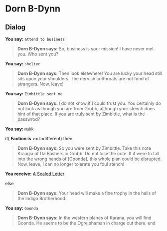 # Dorn B-Dynn
## Dialog

**You say:** `attend to business`



>**Dorn B-Dynn says:** So, business is your mission! I have never met you. Who sent you?

**You say:** `shelter`



>**Dorn B-Dynn says:** Then look elsewhere! You are lucky your head still sits upon your shoulders. The dervish cutthroats are not fond of strangers. Now, leave!

**You say:** `Zimbittle sent me`



>**Dorn B-Dynn says:** I do not know if I could trust you. You certainly do not look as though you are from Grobb, although your stench does hint of that place. If you are truly sent by Zimbittle, what is the passwrod?

**You say:** `Mukk`



if( **Faction is** >= Indifferent) then



>**Dorn B-Dynn says:** So you were sent by Zimbittle. Take this note Kraagia of Da Bashers in Grobb. Do not lose the note. If it were to fall into the wrong hands of [Goonda], this whole plan could be disrupted. Now, leave, I can no longer tolerate you foul stench!



**You receive:**  [A Sealed Letter](/item/18886)


else



>**Dorn B-Dynn says:** Your head will make a fine trophy in the halls of the Indigo Brotherhood.


**You say:** `Goonda`



>**Dorn B-Dynn says:** In the western planes of Karana, you will find Goonda. He seems to be the Ogre shaman in charge out there.
end
